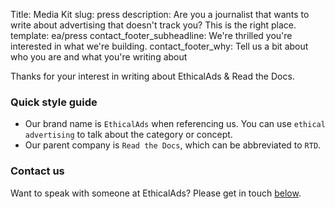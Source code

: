 Title: Media Kit
slug: press
description: Are you a journalist that wants to write about advertising that doesn't track you? This is the right place.
template: ea/press
contact_footer_subheadline: We're thrilled you're interested in what we're building.
contact_footer_why: Tell us a bit about who you are and what you're writing about


Thanks for your interest in writing about EthicalAds & Read the Docs.

### Quick style guide

* Our brand name is `EthicalAds` when referencing us. You can use `ethical advertising` to talk about the category or concept.
* Our parent company is `Read the Docs`, which can be abbreviated to `RTD`.

### Contact us

Want to speak with someone at EthicalAds? Please get in touch [below](#inbound-form).
